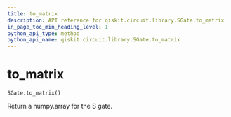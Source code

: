 ```yaml
---
title: to_matrix
description: API reference for qiskit.circuit.library.SGate.to_matrix
in_page_toc_min_heading_level: 1
python_api_type: method
python_api_name: qiskit.circuit.library.SGate.to_matrix
---
```


# to\_matrix

<span id="qiskit.circuit.library.SGate.to_matrix" />

`SGate.to_matrix()`

Return a numpy.array for the S gate.

